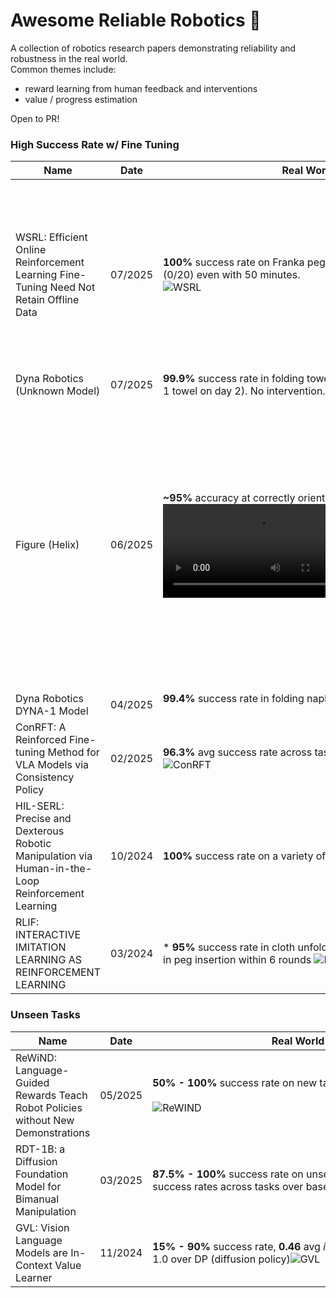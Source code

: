 # Awesome Reliable Robotics 🤖
A collection of robotics research papers demonstrating reliability and robustness in the real world.  
Common themes include:
- reward learning from human feedback and interventions
- value / progress estimation

Open to PR!

### High Success Rate w/ Fine Tuning


| **Name** | **Date** | **Real World Success Rate** |**Project** | **Paper** | **Code** |  **Organization(s)** | **Notes** |
| --- | --- | --- | --- | --- | --- | --- | --- |
| WSRL: Efficient Online Reinforcement Learning Fine-Tuning Need Not Retain Offline Data | 07/2025 | **100%** success rate on Franka peg insertion task in 18 minutes, SERL fails (0/20) even with 50 minutes.<br><img alt="WSRL" src="https://github.com/user-attachments/assets/22bb0185-84e8-49cf-82d8-a1bdcdbb7dfc" />| <a href="https://zhouzypaul.github.io/wsrl/" target="_blank">Link</a> | <a href="https://arxiv.org/pdf/2412.07762" target="_blank">Link</a> | <a href="https://github.com/zhouzypaul/wsrl" target="_blank">Link</a> | UC Berkeley |  Overall idea: <img src="https://github.com/user-attachments/assets/defd1384-d7ce-4742-b9cc-6bc662d09139" /> No data retention during fine-tuning, warmup phase with small rollouts from pre-trained policy.  Unfortunately, only 1 real world experiment, all others in sim.
| Dyna Robotics (Unknown Model) | 07/2025 | **99.9%** success rate in folding towels for 8 hours/day over 3 days (dropped 1 towel on day 2).  No intervention.  |  <a href="https://x.com/DynaRobotics/status/1940443709621109186" target="_blank">Link</a> | | | Dyna Robotics | |
| Figure (Helix) | 06/2025 | **~95%** accuracy at correctly orienting barcodes. **4.05** seconds per package. <br><video alt="Figure Helix" src="https://github.com/user-attachments/assets/3927a413-cec6-4248-9d44-d65360e6fac0" /></video> |  <a href="https://www.figure.ai/news/scaling-helix-logistics" target="_blank">Link</a> | | | Figure | Temporal Memory: Introduces a stateful vision memory and history-aware policy, enabling more robust and temporally extended behaviors—even during interruptions. Force Feedback: Adds touch-like sensing to the input state, improving grip precision and object manipulation.
| Dyna Robotics DYNA-1 Model | 04/2025 | **99.4%** success rate in folding napkins over 24 hours. No intervention. &nbsp;&nbsp;&nbsp;&nbsp;&nbsp;&nbsp;&nbsp;&nbsp;&nbsp;&nbsp;&nbsp;&nbsp;&nbsp;&nbsp;&nbsp;&nbsp;&nbsp;&nbsp;&nbsp;&nbsp;&nbsp;&nbsp;&nbsp;&nbsp;&nbsp;&nbsp;&nbsp;&nbsp;&nbsp;&nbsp;&nbsp;&nbsp;&nbsp;&nbsp;&nbsp;&nbsp;&nbsp;&nbsp;&nbsp;&nbsp;&nbsp;&nbsp;&nbsp;&nbsp;&nbsp;&nbsp;&nbsp;&nbsp;&nbsp;&nbsp;&nbsp;&nbsp;&nbsp;&nbsp;&nbsp;&nbsp;&nbsp;&nbsp;&nbsp;&nbsp;&nbsp;&nbsp;&nbsp;&nbsp;&nbsp;&nbsp;&nbsp;&nbsp;&nbsp;&nbsp;&nbsp;&nbsp;&nbsp;&nbsp;&nbsp;&nbsp;&nbsp;&nbsp;&nbsp;&nbsp;&nbsp;&nbsp;&nbsp;&nbsp;&nbsp;&nbsp;&nbsp;&nbsp;&nbsp;&nbsp;&nbsp;&nbsp;&nbsp;&nbsp;&nbsp;&nbsp;&nbsp;&nbsp;&nbsp;&nbsp;&nbsp;&nbsp;&nbsp;&nbsp;&nbsp;&nbsp;&nbsp;&nbsp;&nbsp;&nbsp;&nbsp;&nbsp;&nbsp;&nbsp;&nbsp;&nbsp;&nbsp;&nbsp;&nbsp;&nbsp;&nbsp;&nbsp;&nbsp;&nbsp;&nbsp;&nbsp;&nbsp;&nbsp;&nbsp;&nbsp;&nbsp;&nbsp;&nbsp;&nbsp; |  <a href="https://www.dyna.co/research)" target="_blank">Link</a> | | | Dyna Robotics | |
| ConRFT: A Reinforced Fine-tuning Method for VLA Models via Consistency Policy | 02/2025 | **96.3%** avg success rate across tasks, compared to 31.9% w/ HIL-SERL <img alt="ConRFT" src="https://github.com/user-attachments/assets/15ddc8ba-59a6-448b-91db-3fefb212e8f7" /> | | <a href="https://arxiv.org/pdf/2502.05450" target="_blank">Link</a> | <a href="https://github.com/cccedric/conrft" target="_blank">Link</a> | Chinese Academy of Sciences | Online and offline fine-tuning. |
| HIL-SERL: Precise and Dexterous Robotic Manipulation via Human-in-the-Loop Reinforcement Learning | 10/2024 | **100%** success rate on a variety of tasks <img alt="HIL-SERL" src="https://github.com/user-attachments/assets/56f35ef2-e297-4fd7-a4e0-362bf441c670" />  | <a href="https://hil-serl.github.io/" target="_blank">Link</a> | <a href="https://hil-serl.github.io/static/hil-serl-paper.pdf" target="_blank">Link</a> | <a href="https://github.com/rail-berkeley/hil-serl" target="_blank">Link</a> | UC Berkeley | Online fine-tuning, human intervention allowed.  Implementation available in LeRobot. |
| RLIF: INTERACTIVE IMITATION LEARNING AS REINFORCEMENT LEARNING | 03/2024 | * **95%** success rate in cloth unfolding within 7 rounds * **100%** rate success in peg insertion within 6 rounds <img alt="RLIF" src="https://github.com/user-attachments/assets/f101b109-e813-4deb-99b1-99f2e070e007" /> | <a href="https://rlif-page.github.io/" target="_blank">Link</a> | <a href="https://arxiv.org/pdf/2311.12996" target="_blank">Link</a> | <a href="https://github.com/pd-perry/RLIF" target="_blank">Link</a> | UC Berkeley |  |


### Unseen Tasks

| **Name** | **Date** | **Real World Success Rate** |**Project** | **Paper** | **Code** |  **Organization(s)** | **Notes** |
| --- | --- | --- | --- | --- | --- | --- | --- |
| ReWiND: Language-Guided Rewards Teach Robot Policies without New Demonstrations | 05/2025 | **50% - 100%** success rate on new tasks, **~5x** improvement over baseline &nbsp;&nbsp;&nbsp;&nbsp;&nbsp;&nbsp;&nbsp;&nbsp;&nbsp;&nbsp;&nbsp;&nbsp;&nbsp;&nbsp;&nbsp;&nbsp;&nbsp;&nbsp;&nbsp;&nbsp;&nbsp;&nbsp;&nbsp;&nbsp;&nbsp;&nbsp;&nbsp;&nbsp;&nbsp;&nbsp;&nbsp;&nbsp;&nbsp;&nbsp;&nbsp;&nbsp;&nbsp;&nbsp;&nbsp;&nbsp;&nbsp;&nbsp;&nbsp;&nbsp;&nbsp;&nbsp;&nbsp;&nbsp;&nbsp;&nbsp;&nbsp;&nbsp;&nbsp;&nbsp;&nbsp;&nbsp;&nbsp;&nbsp;&nbsp;&nbsp;&nbsp;&nbsp;&nbsp;&nbsp;&nbsp;&nbsp;&nbsp;&nbsp;&nbsp;&nbsp;&nbsp;&nbsp;&nbsp;&nbsp;&nbsp;&nbsp;&nbsp;&nbsp;&nbsp;&nbsp;&nbsp;&nbsp;&nbsp;&nbsp;&nbsp;&nbsp;&nbsp;&nbsp;&nbsp;&nbsp;&nbsp;&nbsp;&nbsp;&nbsp;&nbsp;&nbsp;&nbsp;&nbsp;&nbsp;&nbsp;&nbsp;&nbsp;&nbsp;&nbsp;&nbsp;&nbsp;&nbsp;&nbsp;&nbsp;&nbsp;&nbsp;&nbsp;&nbsp;&nbsp;&nbsp;&nbsp;&nbsp;&nbsp;&nbsp;&nbsp;&nbsp;&nbsp;&nbsp;&nbsp;&nbsp;&nbsp;&nbsp;&nbsp;&nbsp;&nbsp;&nbsp;&nbsp;&nbsp;&nbsp; <img alt="ReWIND" src="https://github.com/user-attachments/assets/ff5250b7-cbca-4747-aab2-7dcf257ce08b" />|  <a href="https://rewind-reward.github.io/" target="_blank">Link</a> |  <a href="https://arxiv.org/abs/2505.10911" target="_blank">Link</a> |  | USC, Amazon, KAIST | Focussed on new tasks. |
| RDT-1B: a Diffusion Foundation Model for Bimanual Manipulation | 03/2025 | **87.5% - 100%** success rate on unseen tasks, **56%** _improvement_ in success rates across tasks over baseline (ACT, VLA, Octo) <img alt="RDT-1B" src="https://github.com/user-attachments/assets/aa8bbc19-f4d1-4006-aea3-65e34b30fd1b" />| <a href="https://rdt-robotics.github.io/rdt-robotics/" target="_blank">Link</a> |  <a href="https://arxiv.org/pdf/2410.07864" target="_blank">Link</a> | <a href="https://github.com/thu-ml/RoboticsDiffusionTransformer" target="_blank">Link</a> | Tsinghua | Focussed on new tasks.  Human-level inference/robot speed. |
| GVL: Vision Language Models are In-Context Value Learner | 11/2024 | **15% - 90%** success rate, **0.46** avg _improvement_ (VOC) on scale -1.0 to 1.0 over DP (diffusion policy)<img alt="GVL" src="https://github.com/user-attachments/assets/21541e78-91fd-478e-9de0-d491d3da8e44" />  | <a href="https://generative-value-learning.github.io/" target="_blank">Link</a> | <a href="https://arxiv.org/pdf/2411.04549" target="_blank">Link</a> |  | Deepmind, UPenn, Stanford | Focussed on new tasks and estimation using VLM.  |

